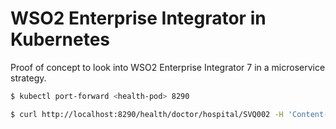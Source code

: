# WSO2 Enterprise Integrator in Kubernetes

Proof of concept to look into WSO2 Enterprise Integrator 7 in a microservice strategy.

```sh
$ kubectl port-forward <health-pod> 8290
```

```sh
$ curl http://localhost:8290/health/doctor/hospital/SVQ002 -H 'Content-Type: application/json' -w "\n" | jq -c
```